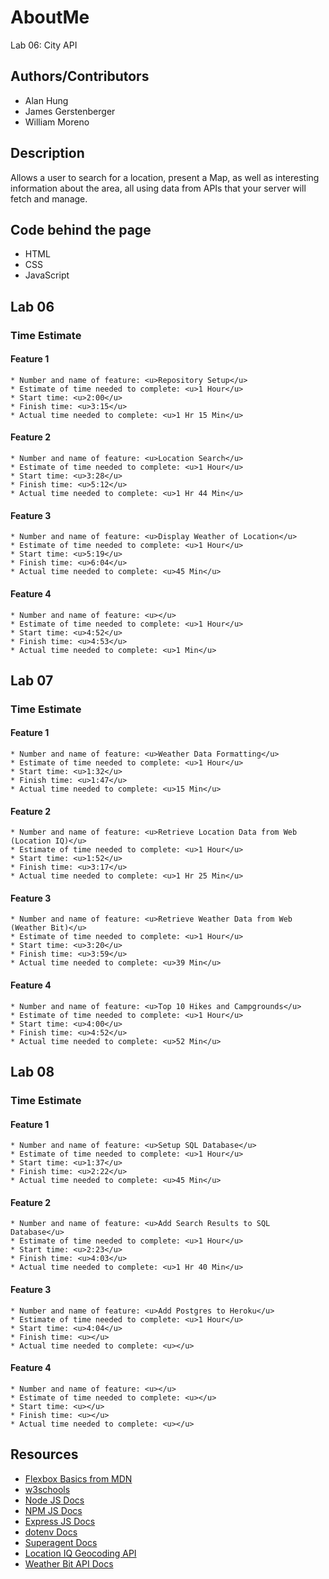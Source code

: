 # AboutMe

Lab 06: City API




## Authors/Contributors
  * Alan Hung
  * James Gerstenberger
  * William Moreno




## Description

Allows a user to search for a location, present a Map, as well as interesting information about the area, all using data from APIs that your server will fetch and manage.




## Code behind the page
  * HTML
  * CSS
  * JavaScript




## Lab 06
  ### Time Estimate
  #### Feature 1
    * Number and name of feature: <u>Repository Setup</u>
    * Estimate of time needed to complete: <u>1 Hour</u>
    * Start time: <u>2:00</u>
    * Finish time: <u>3:15</u>
    * Actual time needed to complete: <u>1 Hr 15 Min</u>

  #### Feature 2
    * Number and name of feature: <u>Location Search</u>
    * Estimate of time needed to complete: <u>1 Hour</u>
    * Start time: <u>3:28</u>
    * Finish time: <u>5:12</u>
    * Actual time needed to complete: <u>1 Hr 44 Min</u>

  #### Feature 3
    * Number and name of feature: <u>Display Weather of Location</u>
    * Estimate of time needed to complete: <u>1 Hour</u>
    * Start time: <u>5:19</u>
    * Finish time: <u>6:04</u>
    * Actual time needed to complete: <u>45 Min</u>

  #### Feature 4
    * Number and name of feature: <u></u>
    * Estimate of time needed to complete: <u>1 Hour</u>
    * Start time: <u>4:52</u>
    * Finish time: <u>4:53</u>
    * Actual time needed to complete: <u>1 Min</u>


## Lab 07
  ### Time Estimate
  #### Feature 1
    * Number and name of feature: <u>Weather Data Formatting</u>
    * Estimate of time needed to complete: <u>1 Hour</u>
    * Start time: <u>1:32</u>
    * Finish time: <u>1:47</u>
    * Actual time needed to complete: <u>15 Min</u>

  #### Feature 2
    * Number and name of feature: <u>Retrieve Location Data from Web (Location IQ)</u>
    * Estimate of time needed to complete: <u>1 Hour</u>
    * Start time: <u>1:52</u>
    * Finish time: <u>3:17</u>
    * Actual time needed to complete: <u>1 Hr 25 Min</u>

  #### Feature 3
    * Number and name of feature: <u>Retrieve Weather Data from Web (Weather Bit)</u>
    * Estimate of time needed to complete: <u>1 Hour</u>
    * Start time: <u>3:20</u>
    * Finish time: <u>3:59</u>
    * Actual time needed to complete: <u>39 Min</u>

  #### Feature 4
    * Number and name of feature: <u>Top 10 Hikes and Campgrounds</u>
    * Estimate of time needed to complete: <u>1 Hour</u>
    * Start time: <u>4:00</u>
    * Finish time: <u>4:52</u>
    * Actual time needed to complete: <u>52 Min</u>


## Lab 08
  ### Time Estimate
  #### Feature 1
    * Number and name of feature: <u>Setup SQL Database</u>
    * Estimate of time needed to complete: <u>1 Hour</u>
    * Start time: <u>1:37</u>
    * Finish time: <u>2:22</u>
    * Actual time needed to complete: <u>45 Min</u>

  #### Feature 2
    * Number and name of feature: <u>Add Search Results to SQL Database</u>
    * Estimate of time needed to complete: <u>1 Hour</u>
    * Start time: <u>2:23</u>
    * Finish time: <u>4:03</u>
    * Actual time needed to complete: <u>1 Hr 40 Min</u>

  #### Feature 3
    * Number and name of feature: <u>Add Postgres to Heroku</u>
    * Estimate of time needed to complete: <u>1 Hour</u>
    * Start time: <u>4:04</u>
    * Finish time: <u></u>
    * Actual time needed to complete: <u></u>

  #### Feature 4
    * Number and name of feature: <u></u>
    * Estimate of time needed to complete: <u></u>
    * Start time: <u></u>
    * Finish time: <u></u>
    * Actual time needed to complete: <u></u>



## Resources
  * [Flexbox Basics from MDN](https://developer.mozilla.org/en-US/docs/Web/CSS/CSS_Flexible_Box_Layout/Basic_Concepts_of_Flexbox)
  * [w3schools](https://www.w3schools.com/)
  * [Node JS Docs](https://nodejs.org/en/)
  * [NPM JS Docs](https://docs.npmjs.com/)
  * [Express JS Docs](http://expressjs.com/en/4x/api.html)
  * [dotenv Docs](https://www.npmjs.com/package/dotenv)
  * [Superagent Docs](https://visionmedia.github.io/superagent/)
  * [Location IQ Geocoding API](https://locationiq.com/docs#forward-geocoding)
  * [Weather Bit API Docs](https://www.weatherbit.io/)